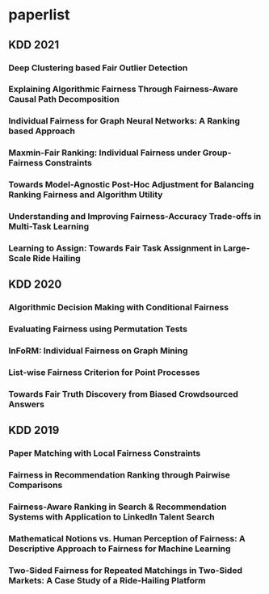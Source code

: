 # paperlist
## KDD 2021
### Deep Clustering based Fair Outlier Detection

### Explaining Algorithmic Fairness Through Fairness-Aware Causal Path Decomposition

### Individual Fairness for Graph Neural Networks: A Ranking based Approach

### Maxmin-Fair Ranking: Individual Fairness under Group-Fairness Constraints

### Towards Model-Agnostic Post-Hoc Adjustment for Balancing Ranking Fairness and Algorithm Utility

### Understanding and Improving Fairness-Accuracy Trade-offs in Multi-Task Learning

### Learning to Assign: Towards Fair Task Assignment in Large-Scale Ride Hailing

## KDD 2020
### Algorithmic Decision Making with Conditional Fairness

### Evaluating Fairness using Permutation Tests

### InFoRM: Individual Fairness on Graph Mining

### List-wise Fairness Criterion for Point Processes

### Towards Fair Truth Discovery from Biased Crowdsourced Answers

## KDD 2019
### Paper Matching with Local Fairness Constraints
### Fairness in Recommendation Ranking through Pairwise Comparisons
### Fairness-Aware Ranking in Search & Recommendation Systems with Application to LinkedIn Talent Search
### Mathematical Notions vs. Human Perception of Fairness: A Descriptive Approach to Fairness for Machine Learning
### Two-Sided Fairness for Repeated Matchings in Two-Sided Markets: A Case Study of a Ride-Hailing Platform
